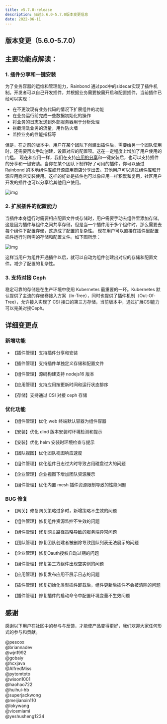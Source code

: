 ```yaml
---
title: v5.7.0-release
description: 描述5.6.0-5.7.0版本变更信息
date: 2022-06-11
---
```


## 版本变更（5.6.0-5.7.0）

## 主要功能点解读：

### 1. 插件分享和一键安装

为了业务容器的运维和管理能力，Rainbond 通过pod中的sidecar实现了插件机制。开发者可以自己开发插件，并根据业务需要按需开启和配置插件，当前插件已经可以实现：

- 在不更改现有业务代码的情况下扩展组件的功能
- 在业务运行前完成一些数据初始化的操作
- 将业务的日志发送到外部服务器用于分析处理
- 拦截清洗业务的流量，用作防火墙
- 监控业务的性能指标等

但是，在之前的版本中，用户在某个团队下创建出插件后，需要给另一个团队使用时，还需要再次手动创建，设置对应的配置项。这在一定程度上增加了用户使用的门槛。
现在和应用一样，我们在支持[应用的分享](https://www.rainbond.com/docs/use-manual/app-store-manage/share-app)和一键安装后，也可以支持插件的分享和一键安装。当你在某个团队下制作好了可用的插件，你可以通过 Rainbond 的本地组件库或开源应用商店分享出去。其他用户可以通过组件库和开源应用商店安装使用。这样的好处是插件也可以像应用一样积累和复用，社区用户开发的插件也可以分享给其他用户使用。

![img](https://grstatic.oss-cn-shanghai.aliyuncs.com/docs/5.7/community/change/install-plugin.png)

### 2. 扩展插件的配置能力

当插件本身运行时需要相应配置文件或存储时，用户需要手动去组件里添加存储。这是因为插件与组件之间共享存储，但是当一个插件用于多个组件时，那么需要去每个组件下配置存储，这造成了配置的复杂性。
现在用户可以直接在插件里配置插件运行时所需的存储和配置文件。如下图所示：

![img](https://grstatic.oss-cn-shanghai.aliyuncs.com/docs/5.7/community/change/config-plugin.png)

这样当用户为组件开通插件以后，就可以自动为组件创建出对应的存储和配置文件。减少了配置的复杂性。

### 3. 支持对接 Ceph
稳定可靠的存储是在生产环境中使用 Kubernetes 最重要的一环。Kubernetes 默认提供了主流的存储卷接入方案（In-Tree），同时也提供了插件机制（Out-Of-Tree），允许接入实现了 CSI 接口的第三方存储，当前版本中，通过扩展CSI能力可以完美对接Ceph。

## 详细变更点

### 新增功能

- 【插件管理】支持插件分享和安装

- 【插件管理】支持插件单独定义存储和配置文件

- 【组件管理】源码构建支持 nodejs16 版本

- 【应用管理】支持应用按更新时间和运行状态排序

- 【存储】支持通过 CSI 对接 ceph 存储

### 优化功能

- 【组件管理】优化 web 终端默认容器为组件容器

- 【安装】优化 dind 版本安装时环境检测和提示

- 【安装】优化 helm 安装时环境检查与提示

- 【团队视图】优化团队视图响应速度

- 【组件管理】优化组件日志过大时导致占用磁盘过大的问题

- 【企业管理】企业视图下增加团队资源展示

- 【组件管理】优化内置 mesh 插件资源限制导致的性能问题

### BUG 修复

- 【网关】修复网关策略过多时，新增策略不生效的问题

- 【组件管理】修复组件资源监控不生效的问题

- 【组件管理】修复网关路径策略导致的服务端异常问题

- 【团队管理】修复团队创建者被删除导致团队列表无法展示的问题 

- 【企业管理】修复Oauth授权自动过期的问题

- 【组件管理】修复第三方组件出现空实例的问题

- 【应用管理】修复发布应用不展示日志的问题

- 【插件管理】修复初始化类型插件卸载后，组件更新后插件不会被清除的问题

- 【插件管理】修复插件的启动命令中配置环境变量不生效问题

## 感谢

感谢以下用户在社区中的参与与反馈，才能使产品变得更好，我们欢迎大家任何形式的参与和贡献。

@pescox   
@briannadev   
@wjn1992   
@gobaiy   
@hcxjava   
@AlfredMiss   
@pytomtoto   
@wison1001   
@haohao722   
@huihui-hb   
@superjackwong   
@meijianxin110   
@lokywang   
@vicemiami   
@yeshusheng1234   

